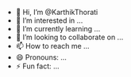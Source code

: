 - 👋 Hi, I’m @KarthikThorati
- 👀 I’m interested in ...
- 🌱 I’m currently learning ...
- 💞️ I’m looking to collaborate on ...
- 📫 How to reach me ...
- 😄 Pronouns: ...
- ⚡ Fun fact: ...

<!---
KarthikThorati/KarthikThorati is a ✨ special ✨ repository because its `README.md` (this file) appears on your GitHub profile.
You can click the Preview link to take a look at your changes.
--->
